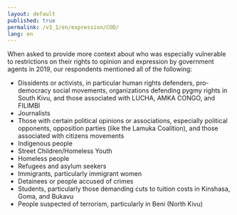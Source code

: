 ```yaml
---
layout: default
published: true
permalink: /v3_1/en/expression/COD/
lang: en
---
```


When asked to provide more context about who was especially vulnerable to restrictions on their rights to opinion and expression by government agents in 2019, our respondents mentioned all of the following:

-	Dissidents or activists, in particular human rights defenders, pro-democracy social movements, organizations defending pygmy rights in South Kivu, and those associated with LUCHA, AMKA CONGO, and FILIMBI
-	Journalists
-	Those with certain political opinions or associations, especially political opponents, opposition parties (like the Lamuka Coalition), and those associated with citizens movements
-	Indigenous people
-	Street Children/Homeless Youth
-	Homeless people
-	Refugees and asylum seekers
-	Immigrants, particularly immigrant women
-	Detainees or people accused of crimes
-	Students, particularly those demanding cuts to tuition costs in Kinshasa, Goma, and Bukavu
-	People suspected of terrorism, particularly in Beni (North Kivu)
